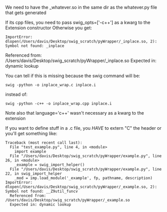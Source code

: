 
We need to have the _whatever.so in the same dir as the whatever.py file that gets generated

If its cpp files, you need to pass swig_opts=['-c++'] as a kwarg to the Extension constructor
	Otherwise you get:

	ImportError: dlopen(/Users/davis/Desktop/swig_scratch/pyWrapper/_inplace.so, 2): Symbol not found: _inplace
  Referenced from: /Users/davis/Desktop/swig_scratch/pyWrapper/_inplace.so
  Expected in: dynamic lookup

  You can tell if this is missing because the swig command will be:

  	swig -python -o inplace_wrap.c inplace.i

  instead of:

  	swig -python -c++ -o inplace_wrap.cpp inplace.i

 Note also that language='c++' wasn't necessary as a kwarg to the extension


If you want to define stuff in a .c file, you *HAVE* to extern "C" the header or you'll get something like:

	Traceback (most recent call last):
	  File "test_example.py", line 4, in <module>
	    import example
	  File "/Users/davis/Desktop/swig_scratch/pyWrapper/example.py", line 26, in <module>
	    _example = swig_import_helper()
	  File "/Users/davis/Desktop/swig_scratch/pyWrapper/example.py", line 22, in swig_import_helper
	    _mod = imp.load_module('_example', fp, pathname, description)
	ImportError: dlopen(/Users/davis/Desktop/swig_scratch/pyWrapper/_example.so, 2): Symbol not found: __Z9util_funcv
	  Referenced from: /Users/davis/Desktop/swig_scratch/pyWrapper/_example.so
	  Expected in: dynamic lookup

